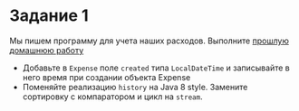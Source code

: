 # Задание 1

Мы пишем программу для учета наших расходов. 
Выполните [прошлую домашнюю работу](../../lesson7/homework/task2.md)

* Добавьте в `Expense` поле `created` типа `LocalDateTime` и записывайте в него время при создании объекта Expense
* Поменяйте реализацию `history` на Java 8 style. Замените сортировку с компаратором и цикл на `stream`.